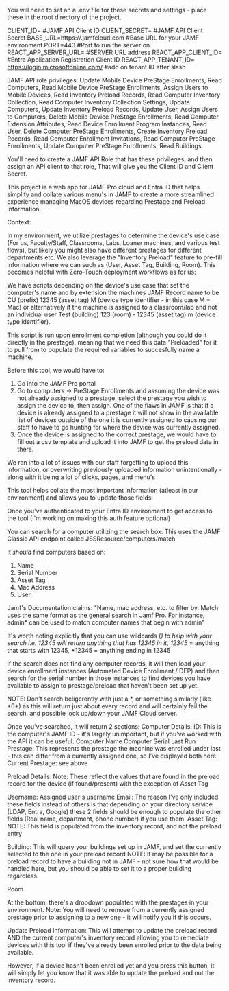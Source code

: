You will need to set an a .env file for these secrets and settings - place these in the root directory of the project.

CLIENT_ID= #JAMF API Client ID
CLIENT_SECRET= #JAMF API Client Secret
BASE_URL=https://.jamfcloud.com #Base URL for your JAMF environment
PORT=443 #Port to run the server on
REACT_APP_SERVER_URL= #SERVER URL address
REACT_APP_CLIENT_ID= #Entra Application Registration Client ID
REACT_APP_TENANT_ID= https://login.microsoftonline.com/ #add on tenant ID after slash

JAMF API role privileges:
Update Mobile Device PreStage Enrollments, Read Computers, Read Mobile Device PreStage Enrollments, Assign Users to Mobile Devices, Read Inventory Preload Records, Read Computer Inventory Collection, Read Computer Inventory Collection Settings, Update Computers, Update Inventory Preload Records, Update User, Assign Users to Computers, Delete Mobile Device PreStage Enrollments, Read Computer Extension Attributes, Read Device Enrollment Program Instances, Read User, Delete Computer PreStage Enrollments, Create Inventory Preload Records, Read Computer Enrollment Invitations, Read Computer PreStage Enrollments, Update Computer PreStage Enrollments, Read Buildings.

You'll need to create a JAMF API Role that has these privileges, and then assign an API client to that role, That will give you the Client ID and Client Secret.

This project is a web app for JAMF Pro cloud and Entra ID that helps simplify and collate various menu's in JAMF to create a more streamlined experience managing MacOS devices regarding Prestage and Preload information.

Context:

In my environment, we utilize prestages to determine the device's use case (For us, Faculty/Staff, Classrooms, Labs, Loaner machines, and various test flows), but likely you might also have different prestages for different departments etc.
We also leverage the "Inventory Preload" feature to pre-fill information where we can such as (User, Asset Tag, Building, Room). This becomes helpful with Zero-Touch deployment workflows as for us:

We have scripts depending on the device's use case that set the computer's name and by extension the machines JAMF Record name to be CU (prefix) 12345 (asset tag) M (device type identifier - in this case M = Mac) or alternatively if the machine is assigned to a classroom/lab and not an individual user Test (building) 123 (room) - 12345 (asset tag) m (device type identifier).

This script is run upon enrollment completion (although you could do it directly in the prestage), meaning that we need this data "Preloaded" for it to pull from to populate the required variables to succesfully name a machine.

Before this tool, we would have to:

1. Go into the JAMF Pro portal
2. Go to computers -> PreStage Enrollments and assuming the device was not already assigned to a prestage, select the prestage you wish to assign the device to, then assign. One of the flaws in JAMF is that if a device is already assigned to a prestage it will not show in the available list of devices outside of the one it is currently assigned to causing our staff to have to go hunting for where the device was currently assigned.
3. Once the device is assigned to the correct prestage, we would have to fill out a csv template and upload it into JAMF to get the preload data in there.

We ran into a lot of issues with our staff forgetting to upload this information, or overwriting previously uploaded information unintentionally - along with it being a lot of clicks, pages, and menu's

This tool helps collate the most important information (atleast in our environment) and allows you to update those fields:

Once you've authenticated to your Entra ID environment to get access to the tool (I'm working on making this auth feature optional)

You can search for a computer utilizing the search box:
This uses the JAMF Classic API endpoint called JSSResource/computers/match

It _should_ find computers based on:

1. Name
2. Serial Number
3. Asset Tag
4. Mac Address
5. User

Jamf's Documentation claims:
"Name, mac address, etc. to filter by. Match uses the same format as the general search in Jamf Pro. For instance, admin\* can be used to match computer names that begin with admin"

It's worth noting explicitly that you can use wildcards (*) to help with your search
i.e. *12345* will return anything that has 12345 in it, 12345* = anything that starts with 12345, \*12345 = anything ending in 12345

If the search does not find any computer records, it will then load your device enrollment instances (Automated Device Enrollment / DEP) and then search for the serial number in those instances to find devices you have available to assign to prestage/preload that haven't been set up yet.

NOTE: Don't search beligerently with just a *, or something similarly (like *0\*) as this will return just about every record and will certainly fail the search, and possible lock up/down your JAMF Cloud server.

Once you've searched, it will return 2 sections:
Computer Details:
ID: This is the computer's JAMF ID - it's largely unimportant, but if you've worked with the API it can be useful.
Computer Name
Computer Serial
Last Run Prestage: This represents the prestage the machine was enrolled under last - this can differ from a currently assigned one, so I've displayed both here:
Current Prestage: see above

Preload Details:
Note: These reflect the values that are found in the preload record for the device (if found/present) with the exception of Asset Tag

Username: Assigned user's username
Email: The reason I've only included these fields instead of others is that depending on your directory service (LDAP, Entra, Google) these 2 fields should be enough to populate the other fields (Real name, department, phone number) if you use them.
Asset Tag: NOTE: This field is populated from the inventory record, and not the preload entry

Building: This will query your buildings set up in JAMF, and set the currently selected to the one in your preload record
NOTE: It may be possible for a preload record to have a building not in JAMF - not sure how that would be handled here, but you should be able to set it to a proper building regardless.

Room

At the bottom, there's a dropdown populated with the prestages in your environment.
Note: You will need to remove from a currently assigned prestage prior to assigning to a new one - it will notify you if this occurs.

Update Preload Information:
This will attempt to update the preload record AND the current computer's inventory record allowing you to remediate devices with this tool if they've already been enrolled prior to the data being available.

However, if a device hasn't been enrolled yet and you press this button, it will simply let you know that it was able to update the preload and not the inventory record.
